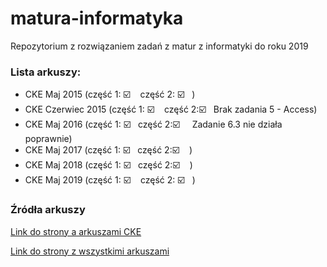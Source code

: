 # matura-informatyka
Repozytorium z rozwiązaniem zadań z matur z informatyki do roku 2019



### Lista arkuszy:

- CKE Maj 2015  (część 1: :ballot_box_with_check: &nbsp;&nbsp;&nbsp;część 2: :ballot_box_with_check:&nbsp;&nbsp;&nbsp;)
- CKE Czerwiec 2015  (część 1: :ballot_box_with_check: &nbsp;&nbsp;&nbsp;część 2::ballot_box_with_check: &nbsp;&nbsp;Brak zadania 5 - Access)
- CKE Maj 2016  (część 1:  :ballot_box_with_check:&nbsp;&nbsp;&nbsp;część 2::ballot_box_with_check: &nbsp;&nbsp;&nbsp; Zadanie 6.3 nie działa poprawnie)
- CKE Maj 2017  (część 1:  :ballot_box_with_check:&nbsp;&nbsp;&nbsp;część 2::ballot_box_with_check: &nbsp;&nbsp;&nbsp;)
- CKE Maj 2018  (część 1:  :ballot_box_with_check:&nbsp;&nbsp;&nbsp;część 2::ballot_box_with_check: &nbsp;&nbsp;&nbsp;)
- CKE Maj 2019  (część 1: :ballot_box_with_check: &nbsp;&nbsp;&nbsp;część 2: :ballot_box_with_check:&nbsp;&nbsp;&nbsp;)

### Źródła arkuszy

[Link do strony a arkuszami CKE](https://cke.gov.pl/egzamin-maturalny/egzamin-w-nowej-formule/arkusze/)

[Link do strony z wszystkimi arkuszami](https://arkusze.pl/informatyka-matura-poziom-rozszerzony/)